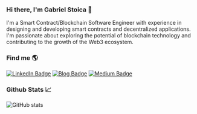 
### Hi there, I'm Gabriel Stoica 👋

I'm a Smart Contract/Blockchain Software Engineer with experience in designing and developing smart contracts and decentralized applications. I'm passionate about exploring the potential of blockchain technology and contributing to the growth of the Web3 ecosystem.

### Find me 🌎

[![LinkedIn Badge](https://img.shields.io/badge/-LinkedIn-blue?style=flat-square&logo=Linkedin&logoColor=white&link=https://www.linkedin.com/in/yourname/)](https://www.linkedin.com/in/gabriel-stoica-26420a75/)
[![Blog Badge](https://img.shields.io/badge/Blog-orange?style=flat-square&logo=Bloglovin&logoColor=white&link=https://www.yourblog.com/)](https://www.gabrielstoica.com/)
[![Medium Badge](https://img.shields.io/badge/-Medium-black?style=flat-square&logo=Medium&logoColor=white&link=https://medium.com/@yourusername)](https://medium.com/@gabriel.stoica)

### Github Stats 📈

![GitHub stats](https://github-readme-stats.vercel.app/api?username=gabrielstoica&show_icons=true&theme=gruvbox&count_private=true)
